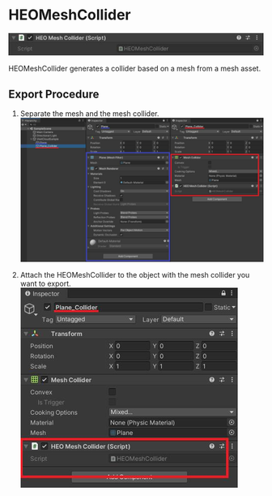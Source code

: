# HEOMeshCollider
![MeshCollider](img/HEOMeshCollider.jpg)

HEOMeshCollider generates a collider based on a mesh from a mesh asset.

## Export Procedure
1. Separate the mesh and the mesh collider.
    ![meshcollider_separate](img/meshcollider_separate.jpg)

2. Attach the HEOMeshCollider to the object with the mesh collider you want to export.
    ![attach_heomeshcollider](img/attach_heomeshcollider.jpg)